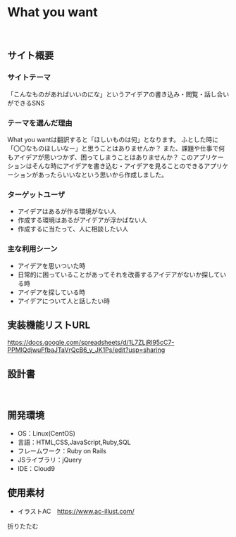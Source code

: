 # What you want
​
## サイト概要
### サイトテーマ
「こんなものがあればいいのにな」というアイデアの書き込み・閲覧・話し合いができるSNS
### テーマを選んだ理由
What you wantは翻訳すると「ほしいものは何」となります。
ふとした時に「〇〇なものほしいなー」と思うことはありませんか？
また、課題や仕事で何もアイデアが思いつかず、困ってしまうことはありませんか？
このアプリケーションはそんな時にアイデアを書き込む・アイデアを見ることのできるアプリケーションがあったらいいなという思いから作成しました。

### ターゲットユーザ
- アイデアはあるが作る環境がない人
- 作成する環境はあるがアイデアが浮かばない人
- 作成するに当たって、人に相談したい人
​
### 主な利用シーン
- アイデアを思いついた時
- 日常的に困っていることがあってそれを改善するアイデアがないか探している時
- アイデアを探している時
- アイデアについて人と話したい時
​
## 実装機能リストURL
https://docs.google.com/spreadsheets/d/1L7ZLjRl95cC7-PPMlQdjwuFfbaJTaVrQcB6_y_JK1Ps/edit?usp=sharing
## 設計書
<!--テーマを設定・提出する時点では不要です-->
​
## 開発環境
- OS：Linux(CentOS)
- 言語：HTML,CSS,JavaScript,Ruby,SQL
- フレームワーク：Ruby on Rails
- JSライブラリ：jQuery
- IDE：Cloud9
​
## 使用素材
- イラストAC　https://www.ac-illust.com/

折りたたむ